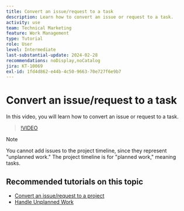 ```yaml
---
title: Convert an issue/request to a task
description: Learn how to convert an issue or request to a task.
activity: use
team: Technical Marketing
feature: Work Management
type: Tutorial
role: User
level: Intermediate
last-substantial-update: 2024-02-28
recommendations: noDisplay,noCatalog
jira: KT-10069
exl-id: 1fd4d862-e44b-4c50-9663-70e727f6e9b7
---
```

# Convert an issue/request to a task

In this video, you will learn how to convert an issue or request to a task.

>[!VIDEO](https://video.tv.adobe.com/v/3427605/?quality=12&learn=on)

>[!NOTE]
>
>You cannot add issues to the project timeline, since they represent "unplanned work." The project timeline is for "planned work," meaning tasks.

## Recommended tutorials on this topic

* [Convert an issue/request to a project](/help/manage-work/issues-requests/create-a-project-from-a-request.md)
* [Handle Unplanned Work](/help/manage-work/issues-requests/handle-unplanned-work.md)

